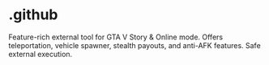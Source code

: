 # .github
Feature-rich external tool for GTA V Story &amp; Online mode. Offers teleportation, vehicle spawner, stealth payouts, and anti-AFK features. Safe external execution.
